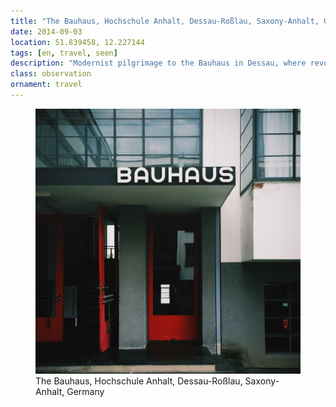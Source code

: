 ```yaml
---
title: "The Bauhaus, ‎⁨Hochschule Anhalt⁩, ⁨Dessau-Roßlau⁩, ⁨Saxony-Anhalt⁩, ⁨Germany⁩"
date: 2014-09-03
location: 51.839458, 12.227144
tags: [en, travel, seen]
description: "Modernist pilgrimage to the Bauhaus in Dessau, where revolutionary design principles shaped the 20th century's visual language." 
class: observation
ornament: travel
---
```


<figure>
  <img src="/assets/img/2014-09-03-the-bauhaus-hochschule-anhalt-dessau-ro-lau-saxony-anhalt-germany.jpeg" alt="The Bauhaus, ‎⁨Hochschule Anhalt⁩, ⁨Dessau-Roßlau⁩, ⁨Saxony-Anhalt⁩, ⁨Germany⁩">
  <figcaption>The Bauhaus, ‎⁨Hochschule Anhalt⁩, ⁨Dessau-Roßlau⁩, ⁨Saxony-Anhalt⁩, ⁨Germany⁩</figcaption>
</figure>
